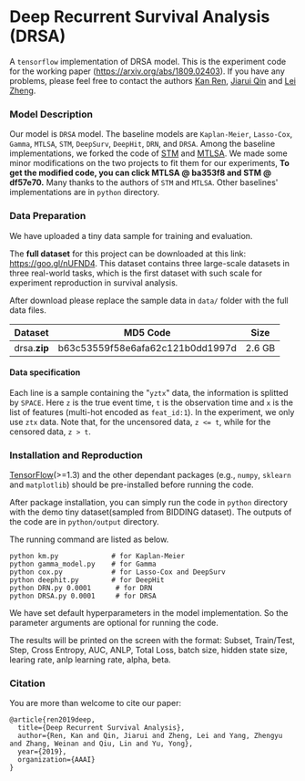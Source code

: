 # Deep Recurrent Survival Analysis (DRSA)
A `tensorflow` implementation of DRSA model. This is the experiment code for the working paper (https://arxiv.org/abs/1809.02403).
If you have any problems, please feel free to contact the authors [Kan Ren](http://saying.ren), [Jiarui Qin](mailto:qinjr@icloud.com) and [Lei Zheng](mailto:zhenglei2016@sjtu.edu.cn).

### Model Description
Our model is `DRSA` model. The baseline models are `Kaplan-Meier`, `Lasso-Cox`, `Gamma`, `MTLSA`, `STM`, `DeepSurv`, `DeepHit`, `DRN`, and `DRSA`.
Among the baseline implementations, we forked the code of [STM](https://github.com/zeromike/bid-lands) and [MTLSA](https://github.com/MLSurvival/MTLSA).
We made some minor modifications on the two projects to fit them for our experiments, **To get the modified code, you can click MTLSA @ ba353f8 and STM @ df57e70.** Many thanks to the authors of `STM` and `MTLSA`.
Other baselines' implementations are in `python` directory.

### Data Preparation
We have uploaded a tiny data sample for training and evaluation.

The **full dataset** for this project can be downloaded at this link: https://goo.gl/nUFND4.
This dataset contains three large-scale datasets in three real-world tasks, which is the first dataset with such scale for experiment reproduction in survival analysis.

After download please replace the sample data in `data/` folder with the full data files.

| Dataset  | MD5 Code  | Size |
| ------------ | ------------ | --- |
| drsa.**zip** | b63c53559f58e6afa62c121b0dd1997d  | 2.6 GB |

#### Data specification
Each line is a sample containing the "`yztx`" data, the information is splitted by `SPACE`.
Here `z` is the true event time, `t` is the observation time and `x` is the list of features (multi-hot encoded as `feat_id:1`).
In the experiment, we only use `ztx` data.
Note that, for the uncensored data, `z <= t`, while for the censored data, `z > t`.

### Installation and Reproduction
[TensorFlow](https://www.tensorflow.org/)(>=1.3) and the other dependant packages (e.g., `numpy`, `sklearn` and `matplotlib`) should be pre-installed before running the code.

After package installation, you can simply run the code in `python` directory with the demo tiny dataset(sampled from BIDDING dataset). The outputs of the code are in `python/output` directory.

The running command are listed as below.
```
python km.py             # for Kaplan-Meier
python gamma_model.py    # for Gamma
python cox.py            # for Lasso-Cox and DeepSurv
python deephit.py        # for DeepHit
python DRN.py 0.0001      # for DRN
python DRSA.py 0.0001     # for DRSA
```
We have set default hyperparameters in the model implementation. So the parameter arguments are optional for running the code.

The results will be printed on the screen with the format:
Subset, Train/Test,  Step,  Cross Entropy, AUC, ANLP, Total Loss, batch size, hidden state size, learing rate, anlp learning rate, alpha, beta.

### Citation
You are more than welcome to cite our paper:
```
@article{ren2019deep,
  title={Deep Recurrent Survival Analysis},
  author={Ren, Kan and Qin, Jiarui and Zheng, Lei and Yang, Zhengyu and Zhang, Weinan and Qiu, Lin and Yu, Yong},
  year={2019},
  organization={AAAI}
}
```
